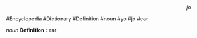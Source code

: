 
<div align="right"><i>jo</i></div>

#Encyclopedia #Dictionary #Definition #noun #yo #jo #ear

*noun*
**Definition :** ear